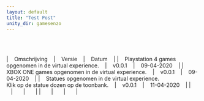 ```yaml
---
layout: default
title: "Test Post"
unity_dir: gamesenzo
---
```


<br />
<br />

| &nbsp;&nbsp; Omschrijving &nbsp;&nbsp; | &nbsp;&nbsp; Versie &nbsp;&nbsp; | &nbsp;&nbsp; Datum &nbsp;&nbsp; |
| &nbsp;&nbsp; Playstation 4 games opgenomen in de virtual experience. &nbsp;&nbsp; | &nbsp;&nbsp; v0.0.1 &nbsp;&nbsp; | &nbsp;&nbsp; 09-04-2020 &nbsp;&nbsp; | 
| &nbsp;&nbsp; XBOX ONE games opgenomen in de virtual experience. &nbsp;&nbsp; | &nbsp;&nbsp; v0.0.1 &nbsp;&nbsp; | &nbsp;&nbsp; 09-04-2020 &nbsp;&nbsp; |
| &nbsp;&nbsp; Statues opgenomen in de virtual experience.<br /> Klik op de statue dozen op de toonbank. &nbsp;&nbsp; | &nbsp;&nbsp; v0.0.1 &nbsp;&nbsp; | &nbsp;&nbsp; 11-04-2020 &nbsp;&nbsp; |
| &nbsp;&nbsp; &nbsp;&nbsp; | &nbsp;&nbsp; &nbsp;&nbsp; | &nbsp;&nbsp; &nbsp;&nbsp; |
| &nbsp;&nbsp; &nbsp;&nbsp; | &nbsp;&nbsp; &nbsp;&nbsp; | &nbsp;&nbsp; &nbsp;&nbsp; |

<br />
<br />
